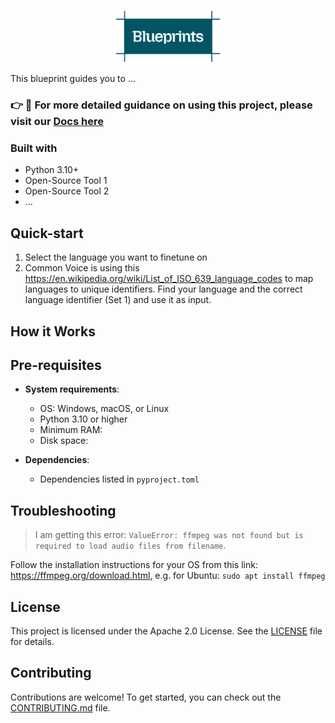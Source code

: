 <p align="center"><img src="./images/Blueprints-logo.png" width="35%" alt="Project logo"/></p>

This blueprint guides you to ...

### 👉 📖 For more detailed guidance on using this project, please visit our [Docs here](https://mozilla-ai.github.io/Blueprint-template/)

### Built with
- Python 3.10+
- Open-Source Tool 1
- Open-Source Tool 2
- ...

## Quick-start

1. Select the language you want to finetune on
2. Common Voice is using this https://en.wikipedia.org/wiki/List_of_ISO_639_language_codes to map languages to unique identifiers. Find your language and the correct language identifier (Set 1) and use it as input.

## How it Works


## Pre-requisites

- **System requirements**:
  - OS: Windows, macOS, or Linux
  - Python 3.10 or higher
  - Minimum RAM:
  - Disk space:

- **Dependencies**:
  - Dependencies listed in `pyproject.toml`


## Troubleshooting

> I am getting this error: `ValueError: ffmpeg was not found but is required to load audio files from filename`.

Follow the installation instructions for your OS from this link: https://ffmpeg.org/download.html, e.g. for Ubuntu: `sudo apt install ffmpeg`

## License

This project is licensed under the Apache 2.0 License. See the [LICENSE](LICENSE) file for details.

## Contributing

Contributions are welcome! To get started, you can check out the [CONTRIBUTING.md](CONTRIBUTING.md) file.
